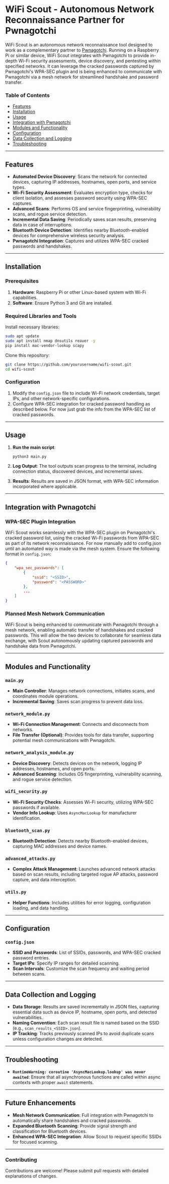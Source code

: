 
# WiFi Scout - Autonomous Network Reconnaissance Partner for Pwnagotchi

WiFi Scout is an autonomous network reconnaissance tool designed to work as a complementary partner to [Pwnagotchi](https://pwnagotchi.ai). Running on a Raspberry Pi or similar device, WiFi Scout integrates with Pwnagotchi to provide in-depth Wi-Fi security assessments, device discovery, and pentesting within specified networks. It can leverage the cracked passwords captured by Pwnagotchi's WPA-SEC plugin and is being enhanced to communicate with Pwnagotchi via a mesh network for streamlined handshake and password transfer.

### Table of Contents
- [Features](#features)
- [Installation](#installation)
- [Usage](#usage)
- [Integration with Pwnagotchi](#integration-with-pwnagotchi)
- [Modules and Functionality](#modules-and-functionality)
- [Configuration](#configuration)
- [Data Collection and Logging](#data-collection-and-logging)
- [Troubleshooting](#troubleshooting)

---

## Features

- **Automated Device Discovery**: Scans the network for connected devices, capturing IP addresses, hostnames, open ports, and service types.
- **Wi-Fi Security Assessment**: Evaluates encryption type, checks for client isolation, and assesses password security using WPA-SEC captures.
- **Advanced Scans**: Performs OS and service fingerprinting, vulnerability scans, and rogue service detection.
- **Incremental Data Saving**: Periodically saves scan results, preserving data in case of interruptions.
- **Bluetooth Device Detection**: Identifies nearby Bluetooth-enabled devices for comprehensive wireless security analysis.
- **Pwnagotchi Integration**: Captures and utilizes WPA-SEC cracked passwords and handshakes.

---

## Installation

### Prerequisites
1. **Hardware**: Raspberry Pi or other Linux-based system with Wi-Fi capabilities.
2. **Software**: Ensure Python 3 and Git are installed.

### Required Libraries and Tools
Install necessary libraries:
```bash
sudo apt update
sudo apt install nmap dnsutils reaver -y
pip install mac-vendor-lookup scapy
```

Clone this repository:
```bash
git clone https://github.com/yourusername/wifi-scout.git
cd wifi-scout
```

### Configuration
1. Modify the `config.json` file to include Wi-Fi network credentials, target IPs, and other network-specific configurations.
2. Configure WPA-SEC integration for cracked password handling as described below. For now just grab the info from the WPA-SEC list of cracked passwords.

---

## Usage

1. **Run the main script**:
   ```bash
   python3 main.py
   ```
2. **Log Output**: The tool outputs scan progress to the terminal, including connection status, discovered devices, and incremental saves.

3. **Results**: Results are saved in JSON format, with WPA-SEC information incorporated where applicable.

---

## Integration with Pwnagotchi

### WPA-SEC Plugin Integration
WiFi Scout works seamlessly with the WPA-SEC plugin on Pwnagotchi's cracked password list, using the cracked Wi-Fi passwords from WPA-SEC as part of its network reconnaissance. For now manually add to config.json until an automated way is made via the mesh system. Ensure the following format in `config.json`:

```json
{
    "wpa_sec_passwords": [
        {
            "ssid": "<SSID>",
            "password": "<PASSWORD>"
        },
        ...
    ]
}
```

### Planned Mesh Network Communication
WiFi Scout is being enhanced to communicate with Pwnagotchi through a mesh network, enabling automatic transfer of handshakes and cracked passwords. This will allow the two devices to collaborate for seamless data exchange, with Scout autonomously updating captured passwords and handshake data from Pwnagotchi.

---

## Modules and Functionality

### `main.py`
- **Main Controller**: Manages network connections, initiates scans, and coordinates module operations.
- **Incremental Saving**: Saves scan progress to prevent data loss.

### `network_module.py`
- **Wi-Fi Connection Management**: Connects and disconnects from networks.
- **File Transfer (Optional)**: Provides tools for data transfer, supporting potential mesh communications with Pwnagotchi.

### `network_analysis_module.py`
- **Device Discovery**: Detects devices on the network, logging IP addresses, hostnames, and open ports.
- **Advanced Scanning**: Includes OS fingerprinting, vulnerability scanning, and rogue service detection.

### `wifi_security.py`
- **Wi-Fi Security Checks**: Assesses Wi-Fi security, utilizing WPA-SEC passwords if available.
- **Vendor Info Lookup**: Uses `AsyncMacLookup` for manufacturer identification.

### `bluetooth_scan.py`
- **Bluetooth Detection**: Detects nearby Bluetooth-enabled devices, capturing MAC addresses and device names.

### `advanced_attacks.py`
- **Complex Attack Management**: Launches advanced network attacks based on scan results, including targeted rogue AP attacks, password capture, and data interception.

### `utils.py`
- **Helper Functions**: Includes utilities for error logging, configuration loading, and data handling.

---

## Configuration

### `config.json`
- **SSID and Passwords**: List of SSIDs, passwords, and WPA-SEC cracked password entries.
- **Target IPs**: Specify IP ranges for detailed scanning.
- **Scan Intervals**: Customize the scan frequency and waiting period between scans.

---

## Data Collection and Logging

- **Data Storage**: Results are saved incrementally in JSON files, capturing essential data such as device IP, hostname, open ports, and detected vulnerabilities.
- **Naming Convention**: Each scan result file is named based on the SSID (e.g., `scan_results_<SSID>.json`).
- **IP Tracking**: Tracks previously scanned IPs to avoid duplicate scans unless configuration changes are detected.

---

## Troubleshooting

- **`RuntimeWarning: coroutine 'AsyncMacLookup.lookup' was never awaited`**:
   Ensure that all asynchronous functions are called within async contexts with proper `await` statements.

---

## Future Enhancements

- **Mesh Network Communication**: Full integration with Pwnagotchi to automatically share handshakes and cracked passwords.
- **Expanded Bluetooth Scanning**: Provide signal strength and classification for Bluetooth devices.
- **Enhanced WPA-SEC Integration**: Allow Scout to request specific SSIDs for focused scanning.

---

### Contributing
Contributions are welcome! Please submit pull requests with detailed explanations of changes.
